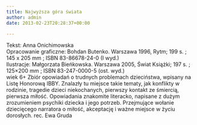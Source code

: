 ```yaml
---
title: Najwyższa góra świata
author: admin
date: 2013-02-23T20:28:37+00:00

---
```


  Tekst: Anna Onichimowska<br /> Opracowanie graficzne: Bohdan Butenko. Warszawa 1996, Rytm; 199 s. ; 145 x 205 mm ; ISBN 83-86678-24-0 (I wyd.)<br /> Ilustracje: Małgorzata Bieńkowska. Warszawa 2005, Świat Książki; 197 s. ; 125&#215;200 mm ; ISBN 83-247-0000-5 (ost. wyd.)<br /> wiek 6+
Zbiór opowiadań o trudnych problemach dzieciństwa, wpisany na Listę Honorową IBBY. Znalazły tu miejsce takie tematy, jak konflikty w rodzinie, tragedie dzieci niekochanych, pierwszy kontakt ze śmiercią, pierwsza miłość. Opowiadania znakomite literacko, napisane z dużym zrozumieniem psychiki dziecka i jego potrzeb. Przejmujące wołanie dziecięcego narratora o miłość, akceptację i ważne miejsce w życiu dorosłych.
rec. Ewa Gruda

